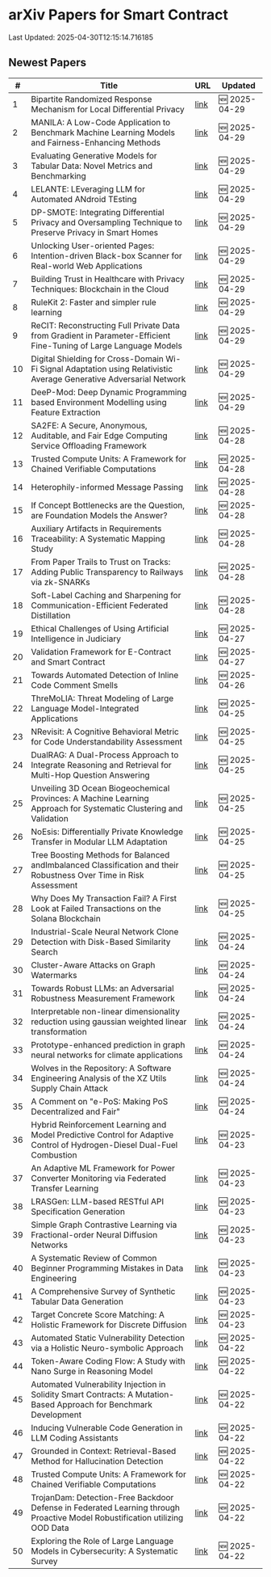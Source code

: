# arXiv Papers for Smart Contract

Last Updated: 2025-04-30T12:15:14.716185

## Newest Papers

|\#|Title|URL|Updated|
|---|---|---|---|
|1|Bipartite Randomized Response Mechanism for Local Differential Privacy|[link](http://arxiv.org/abs/2504.20926v1)|🆕 2025-04-29|
|2|MANILA: A Low-Code Application to Benchmark Machine Learning Models and Fairness-Enhancing Methods|[link](http://arxiv.org/abs/2504.20907v1)|🆕 2025-04-29|
|3|Evaluating Generative Models for Tabular Data: Novel Metrics and Benchmarking|[link](http://arxiv.org/abs/2504.20900v1)|🆕 2025-04-29|
|4|LELANTE: LEveraging LLM for Automated ANdroid TEsting|[link](http://arxiv.org/abs/2504.20896v1)|🆕 2025-04-29|
|5|DP-SMOTE: Integrating Differential Privacy and Oversampling Technique to Preserve Privacy in Smart Homes|[link](http://arxiv.org/abs/2504.20827v1)|🆕 2025-04-29|
|6|Unlocking User-oriented Pages: Intention-driven Black-box Scanner for Real-world Web Applications|[link](http://arxiv.org/abs/2504.20801v1)|🆕 2025-04-29|
|7|Building Trust in Healthcare with Privacy Techniques: Blockchain in the Cloud|[link](http://arxiv.org/abs/2504.20700v1)|🆕 2025-04-29|
|8|RuleKit 2: Faster and simpler rule learning|[link](http://arxiv.org/abs/2504.20650v1)|🆕 2025-04-29|
|9|ReCIT: Reconstructing Full Private Data from Gradient in Parameter-Efficient Fine-Tuning of Large Language Models|[link](http://arxiv.org/abs/2504.20570v1)|🆕 2025-04-29|
|10|Digital Shielding for Cross-Domain Wi-Fi Signal Adaptation using Relativistic Average Generative Adversarial Network|[link](http://arxiv.org/abs/2504.20568v1)|🆕 2025-04-29|
|11|DeeP-Mod: Deep Dynamic Programming based Environment Modelling using Feature Extraction|[link](http://arxiv.org/abs/2504.20535v1)|🆕 2025-04-29|
|12|SA2FE: A Secure, Anonymous, Auditable, and Fair Edge Computing Service Offloading Framework|[link](http://arxiv.org/abs/2504.20260v1)|🆕 2025-04-28|
|13|Trusted Compute Units: A Framework for Chained Verifiable Computations|[link](http://arxiv.org/abs/2504.15717v2)|🆕 2025-04-28|
|14|Heterophily-informed Message Passing|[link](http://arxiv.org/abs/2504.19785v1)|🆕 2025-04-28|
|15|If Concept Bottlenecks are the Question, are Foundation Models the Answer?|[link](http://arxiv.org/abs/2504.19774v1)|🆕 2025-04-28|
|16|Auxiliary Artifacts in Requirements Traceability: A Systematic Mapping Study|[link](http://arxiv.org/abs/2504.19658v1)|🆕 2025-04-28|
|17|From Paper Trails to Trust on Tracks: Adding Public Transparency to Railways via zk-SNARKs|[link](http://arxiv.org/abs/2504.19640v1)|🆕 2025-04-28|
|18|Soft-Label Caching and Sharpening for Communication-Efficient Federated Distillation|[link](http://arxiv.org/abs/2504.19602v1)|🆕 2025-04-28|
|19|Ethical Challenges of Using Artificial Intelligence in Judiciary|[link](http://arxiv.org/abs/2504.19284v1)|🆕 2025-04-27|
|20|Validation Framework for E-Contract and Smart Contract|[link](http://arxiv.org/abs/2504.19137v1)|🆕 2025-04-27|
|21|Towards Automated Detection of Inline Code Comment Smells|[link](http://arxiv.org/abs/2504.18956v1)|🆕 2025-04-26|
|22|ThreMoLIA: Threat Modeling of Large Language Model-Integrated Applications|[link](http://arxiv.org/abs/2504.18369v1)|🆕 2025-04-25|
|23|NRevisit: A Cognitive Behavioral Metric for Code Understandability Assessment|[link](http://arxiv.org/abs/2504.18345v1)|🆕 2025-04-25|
|24|DualRAG: A Dual-Process Approach to Integrate Reasoning and Retrieval for Multi-Hop Question Answering|[link](http://arxiv.org/abs/2504.18243v1)|🆕 2025-04-25|
|25|Unveiling 3D Ocean Biogeochemical Provinces: A Machine Learning Approach for Systematic Clustering and Validation|[link](http://arxiv.org/abs/2504.18181v1)|🆕 2025-04-25|
|26|NoEsis: Differentially Private Knowledge Transfer in Modular LLM Adaptation|[link](http://arxiv.org/abs/2504.18147v1)|🆕 2025-04-25|
|27|Tree Boosting Methods for Balanced andImbalanced Classification and their Robustness Over Time in Risk Assessment|[link](http://arxiv.org/abs/2504.18133v1)|🆕 2025-04-25|
|28|Why Does My Transaction Fail? A First Look at Failed Transactions on the Solana Blockchain|[link](http://arxiv.org/abs/2504.18055v1)|🆕 2025-04-25|
|29|Industrial-Scale Neural Network Clone Detection with Disk-Based Similarity Search|[link](http://arxiv.org/abs/2504.17972v1)|🆕 2025-04-24|
|30|Cluster-Aware Attacks on Graph Watermarks|[link](http://arxiv.org/abs/2504.17971v1)|🆕 2025-04-24|
|31|Towards Robust LLMs: an Adversarial Robustness Measurement Framework|[link](http://arxiv.org/abs/2504.17723v1)|🆕 2025-04-24|
|32|Interpretable non-linear dimensionality reduction using gaussian weighted linear transformation|[link](http://arxiv.org/abs/2504.17601v1)|🆕 2025-04-24|
|33|Prototype-enhanced prediction in graph neural networks for climate applications|[link](http://arxiv.org/abs/2504.17492v1)|🆕 2025-04-24|
|34|Wolves in the Repository: A Software Engineering Analysis of the XZ Utils Supply Chain Attack|[link](http://arxiv.org/abs/2504.17473v1)|🆕 2025-04-24|
|35|A Comment on "e-PoS: Making PoS Decentralized and Fair"|[link](http://arxiv.org/abs/2504.17256v1)|🆕 2025-04-24|
|36|Hybrid Reinforcement Learning and Model Predictive Control for Adaptive Control of Hydrogen-Diesel Dual-Fuel Combustion|[link](http://arxiv.org/abs/2504.16875v1)|🆕 2025-04-23|
|37|An Adaptive ML Framework for Power Converter Monitoring via Federated Transfer Learning|[link](http://arxiv.org/abs/2504.16866v1)|🆕 2025-04-23|
|38|LRASGen: LLM-based RESTful API Specification Generation|[link](http://arxiv.org/abs/2504.16833v1)|🆕 2025-04-23|
|39|Simple Graph Contrastive Learning via Fractional-order Neural Diffusion Networks|[link](http://arxiv.org/abs/2504.16748v1)|🆕 2025-04-23|
|40|A Systematic Review of Common Beginner Programming Mistakes in Data Engineering|[link](http://arxiv.org/abs/2504.16644v1)|🆕 2025-04-23|
|41|A Comprehensive Survey of Synthetic Tabular Data Generation|[link](http://arxiv.org/abs/2504.16506v1)|🆕 2025-04-23|
|42|Target Concrete Score Matching: A Holistic Framework for Discrete Diffusion|[link](http://arxiv.org/abs/2504.16431v1)|🆕 2025-04-23|
|43|Automated Static Vulnerability Detection via a Holistic Neuro-symbolic Approach|[link](http://arxiv.org/abs/2504.16057v1)|🆕 2025-04-22|
|44|Token-Aware Coding Flow: A Study with Nano Surge in Reasoning Model|[link](http://arxiv.org/abs/2504.15989v1)|🆕 2025-04-22|
|45|Automated Vulnerability Injection in Solidity Smart Contracts: A Mutation-Based Approach for Benchmark Development|[link](http://arxiv.org/abs/2504.15948v1)|🆕 2025-04-22|
|46|Inducing Vulnerable Code Generation in LLM Coding Assistants|[link](http://arxiv.org/abs/2504.15867v1)|🆕 2025-04-22|
|47|Grounded in Context: Retrieval-Based Method for Hallucination Detection|[link](http://arxiv.org/abs/2504.15771v1)|🆕 2025-04-22|
|48|Trusted Compute Units: A Framework for Chained Verifiable Computations|[link](http://arxiv.org/abs/2504.15717v1)|🆕 2025-04-22|
|49|TrojanDam: Detection-Free Backdoor Defense in Federated Learning through Proactive Model Robustification utilizing OOD Data|[link](http://arxiv.org/abs/2504.15674v1)|🆕 2025-04-22|
|50|Exploring the Role of Large Language Models in Cybersecurity: A Systematic Survey|[link](http://arxiv.org/abs/2504.15622v1)|🆕 2025-04-22|
